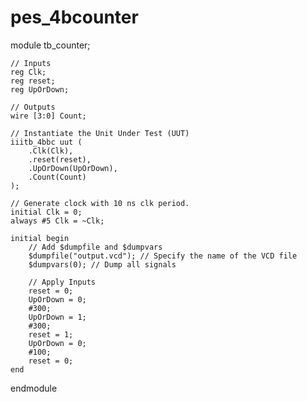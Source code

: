 # pes_4bcounter

module tb_counter;

    // Inputs
    reg Clk;
    reg reset;
    reg UpOrDown;

    // Outputs
    wire [3:0] Count;

    // Instantiate the Unit Under Test (UUT)
    iiitb_4bbc uut (
        .Clk(Clk), 
        .reset(reset), 
        .UpOrDown(UpOrDown), 
        .Count(Count)
    );

    // Generate clock with 10 ns clk period.
    initial Clk = 0;
    always #5 Clk = ~Clk;

    initial begin
        // Add $dumpfile and $dumpvars
        $dumpfile("output.vcd"); // Specify the name of the VCD file
        $dumpvars(0); // Dump all signals

        // Apply Inputs
        reset = 0;
        UpOrDown = 0;
        #300;
        UpOrDown = 1;
        #300;
        reset = 1;
        UpOrDown = 0;
        #100;
        reset = 0;  
    end

endmodule
